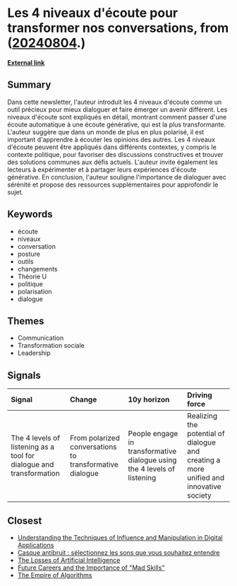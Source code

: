 # __Les 4 niveaux d'écoute pour transformer nos conversations__, from ([20240804](https://kghosh.substack.com/p/20240804).)

__[External link](https://matthieudardaillon.substack.com/p/transformer-nos-conversations-les?utm_source=post-email-title&publication_id=2109615&post_id=146435579&utm_campaign=email-post-title&isFreemail=true&r=1fskip&triedRedirect=true&utm_medium=email)__



## Summary

Dans cette newsletter, l'auteur introduit les 4 niveaux d'écoute comme un outil précieux pour mieux dialoguer et faire émerger un avenir différent. Les niveaux d'écoute sont expliqués en détail, montrant comment passer d'une écoute automatique à une écoute générative, qui est la plus transformante. L'auteur suggère que dans un monde de plus en plus polarisé, il est important d'apprendre à écouter les opinions des autres. Les 4 niveaux d'écoute peuvent être appliqués dans différents contextes, y compris le contexte politique, pour favoriser des discussions constructives et trouver des solutions communes aux défis actuels. L'auteur invite également les lecteurs à expérimenter et à partager leurs expériences d'écoute générative. En conclusion, l'auteur souligne l'importance de dialoguer avec sérénité et propose des ressources supplémentaires pour approfondir le sujet.

## Keywords

* écoute
* niveaux
* conversation
* posture
* outils
* changements
* Théorie U
* politique
* polarisation
* dialogue

## Themes

* Communication
* Transformation sociale
* Leadership

## Signals

| Signal                                                              | Change                                                  | 10y horizon                                                              | Driving force                                                                          |
|:--------------------------------------------------------------------|:--------------------------------------------------------|:-------------------------------------------------------------------------|:---------------------------------------------------------------------------------------|
| The 4 levels of listening as a tool for dialogue and transformation | From polarized conversations to transformative dialogue | People engage in transformative dialogue using the 4 levels of listening | Realizing the potential of dialogue and creating a more unified and innovative society |

## Closest

* [Understanding the Techniques of Influence and Manipulation in Digital Applications](3aeffd629aa221d55fc9749940af8a4e)
* [Casque antibruit : sélectionnez les sons que vous souhaitez entendre](06aa7cdbd43c9b2c38bfa2f44b46d215)
* [The Losses of Artificial Intelligence](79e1bc4839b3fdcdf068747159d66a48)
* [Future Careers and the Importance of "Mad Skills"](572ff244f383344150f88e74397cc5de)
* [The Empire of Algorithms](66a565fc044628033513341c68937b63)